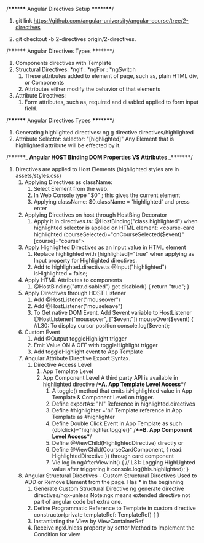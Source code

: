 /**\*\***\*\***\*\*** Angular Directives Setup **\*\***\*\*\***\*\***/

1. git link
   https://github.com/angular-university/angular-course/tree/2-directives

2. git checkout -b 2-directives origin/2-directives.

/**\*\***\*\***\*\*** Angular Directives Types **\*\***\*\*\***\*\***/

1. Components directives with Template
2. Structural Directives: *ngIf : *ngFor : \*ngSwitch
   1. These attributes added to element of page, such as, plain HTML div, or Components
   2. Attributes either modify the behavior of that elements
3. Attribute Directives:
   1. Form attributes, such as, required and disabled applied to form input field.

/**\*\***\*\***\*\*** Angular Directives Types **\*\***\*\*\***\*\***/

1. Generating highlighted directives:
   ng g directive directives/highlighted
2. Attribute Selector: selector: "[highlighted]"
   Any Element that is highlighted attribute will be effected by it.

/**\*\***\*\***\*\*_ Angular HOST Binding DOM Properties VS Attributes _\*\***\*\*\***\*\***/

1.  Directives are applied to Host Elements (highlighted styles are in assets/styles.css)
    1.  Applying Directives as className:
        1. Select Element from the web.
        2. In Web Console type "$0" ; this gives the current element
        3. Applying className: $0.className = 'highlighted' and press enter
    2.  Applying Directives on host through HostBing Decorator
        1.  Apply it in directives.ts: @HostBinding("class.highlighted") when highlighted selector is applied on HTML element:
            <course-card highlighted
            (courseSelected)="onCourseSelected($event)"
            [course]="course">
    3.  Apply Highlighted Directives as an Input value in HTML element
        1. Replace highlighted with [highlighted]="true" when applying as Input property for Highlighted directives.
        2. Add to highlighted.directive.ts
           @Input("highlighted")
           isHighlighted = false;
    4.  Apply HTML Attributes to components
        1.  @HostBinding("attr.disabled")
            get disabled() {
            return "true";
            }
    5.  Apply Directives through HOST Listener
        1.  Add @HostListener("mouseover")
        2.  Add @HostListener("mouseleave")
        3.  To Get native DOM Event, Add $event variable to HostListener
            @HostListener("mouseover", ["$event"])
            mouseOver($event) {
            //L30: To display cursor position
            console.log($event);
    6.  Custom Event
        1.  Add @Output toggleHighlight trigger
        2.  Emit Value ON & OFF with toggleHighlight trigger
        3.  Add toggleHighlight event to App Template
    7.  Angular Attribute Directive Export Syntax.
        1.  Directive Access Level
            1. App Template Level
            2. App Component Level
               A third party API is available in highlighted directive
               /**\***A. App Template Level Access**\***/
               1. A toggle() method that emits isHighlighted value in App Template & Component Level on trigger.
               2. Define exportAs: "hl" Reference in highlighted.directives
               3. Define #highlighter ='hl' Template reference in App Template as #highlighter
               4. Define Double Click Event in App Template as such
                  (dblclick)="highlighter.toggle()"
                  /**\*\***B. App Component Level Access**\***/
               5. Define @ViewChild(HighlightedDirective) directly or
               6. Define @ViewChild(CourseCardComponent, { read: HighlightedDirective }) through card component
               7. Vie log in ngAfterViewInit() {
                  // L31: Logging HighLighted value after triggering it
                  console.log(this.highlighted);
                  }
    8.  Angular Structural Directives - Custom Structural Directives
        Used to ADD or Remove Element from the page. Has \* in the beginning
        1. Generate Custom Structural Directive
           ng generate directive directives/ngx-unless
           Note:ngx means extended directive not part of angular code but extra one.
        2. Define Programmatic Reference to Template in custom directive
           constructor(private templateRef: TemplateRef<any>) { }
        3. Instantiating the View by ViewContainerRef
        4. Receive ngxUnless property by setter Method to Implement the Condition for view
